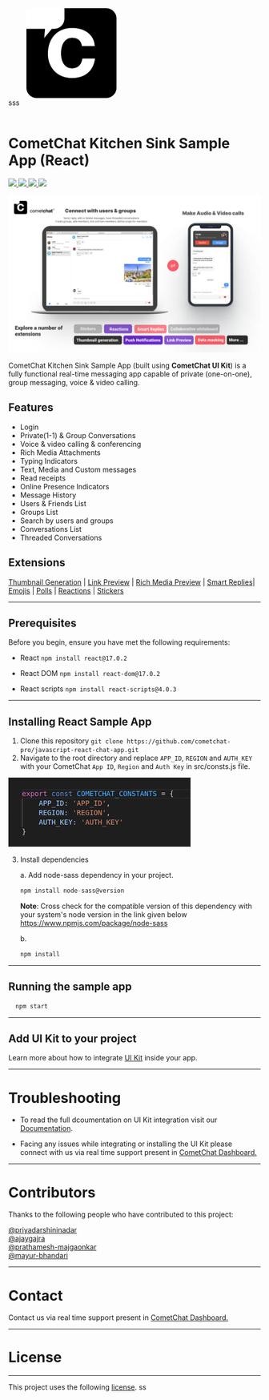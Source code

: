 <div style="width:100%">
    <div style="width:50%;">
        <div align="center">
        <img align="center" width="180" height="180" alt="CometChat" src="./Screenshots/logo.png">    
        </div>    
    </div>    
</div>
sss
<br/><br/>

# CometChat Kitchen Sink Sample App (React)

<p align="left">
    <a href="https://github.com/cometchat-pro/cometchat-pro-react-sample-app/releases/" alt="Releases">
        <img src="https://img.shields.io/github/v/release/cometchat-pro/cometchat-pro-react-sample-app" />
    </a>
    <a href="https://img.shields.io/github/languages/top/cometchat-pro/cometchat-pro-react-sample-app">
        <img src="https://img.shields.io/github/languages/top/cometchat-pro/cometchat-pro-react-sample-app" />
    </a>
    <a href="https://github.com/cometchat-pro/cometchat-pro-react-sample-app/stargazers">
        <img src="https://img.shields.io/github/stars/cometchat-pro/cometchat-pro-react-sample-app?style=social" />
    </a>
    <a href="https://twitter.com/CometChat">
        <img src="https://img.shields.io/twitter/follow/CometChat?label=CometChat&style=social" />
    </a>
</p>

![alt text](./Screenshots/main.png "Main")

CometChat Kitchen Sink Sample App (built using **CometChat UI Kit**) is a fully functional real-time messaging app capable of private (one-on-one), group messaging, voice & video calling.

## Features

- Login
- Private(1-1) & Group Conversations
- Voice & video calling & conferencing
- Rich Media Attachments
- Typing Indicators
- Text, Media and Custom messages
- Read receipts
- Online Presence Indicators
- Message History
- Users & Friends List
- Groups List
- Search by users and groups
- Conversations List
- Threaded Conversations

## Extensions

[Thumbnail Generation](https://www.cometchat.com/docs/extensions/thumbnail-generation) | [Link Preview](https://www.cometchat.com/docs/extensions/link-preview) | [Rich Media Preview](https://www.cometchat.com/docs/extensions/rich-media-preview) | [Smart Replies](https://www.cometchat.com/docs/extensions/smart-replies)| [Emojis](https://www.cometchat.com/docs/extensions/emojis) | [Polls](https://www.cometchat.com/docs/extensions/polls) | [Reactions](https://www.cometchat.com/docs/extensions/reactions) | [Stickers](https://www.cometchat.com/docs/extensions/stickers)

<hr/>

## Prerequisites

Before you begin, ensure you have met the following requirements:

- React `npm install react@17.0.2`

- React DOM `npm install react-dom@17.0.2`

- React scripts `npm install react-scripts@4.0.3`

---

## Installing React Sample App

1. Clone this repository `git clone https://github.com/cometchat-pro/javascript-react-chat-app.git`
2. Navigate to the root directory and replace `APP_ID`, `REGION` and `AUTH_KEY` with your CometChat `App ID`, `Region` and `Auth Key` in src/consts.js file.

![alt text](./Screenshots/constants.png "Constants")

3. Install dependencies

   a. Add node-sass dependency in your project.

   ```javascript
   npm install node-sass@version
   ```

   <b> Note</b>: Cross check for the compatible version of this dependency with your system's node version in the link given below <br />
   <a href="https://www.npmjs.com/package/node-sass">https://www.npmjs.com/package/node-sass</a>

   b.

   ```javascript
   npm install
   ```

---

## Running the sample app

```javascript
  npm start
```

---

## Add UI Kit to your project

Learn more about how to integrate [UI Kit](https://github.com/cometchat-pro/cometchat-pro-react-ui-kit/) inside your app.

---

# Troubleshooting

- To read the full dcoumentation on UI Kit integration visit our [Documentation](https://www.cometchat.com/docs/react-chat-ui-kit/overview).

- Facing any issues while integrating or installing the UI Kit please connect with us via real time support present in <a href="https://app.cometchat.com/">CometChat Dashboard.</a>

---

# Contributors

Thanks to the following people who have contributed to this project:

[@priyadarshininadar](https://github.com/priyadarshininadar) <br>
[@ajaygajra](https://github.com/ajaygajra) <br>
[@prathamesh-majgaonkar](https://github.com/prathamesh-majgaonkar) <br>
[@mayur-bhandari](https://github.com/mayur-bhandari)

---

# Contact

Contact us via real time support present in [CometChat Dashboard.](https://app.cometchat.com/)

---

# License

---

This project uses the following [license](https://github.com/cometchat-pro/javascript-react-chat-app/blob/master/LICENSE).
ss
